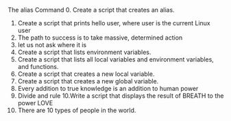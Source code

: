 The alias Command
0. Create a script that creates an alias.
1. Create a script that prints hello user, where user is the current Linux user
2. The path to success is to take massive, determined action
3. let us not ask where it is
4. Create a script that lists environment variables.
5. Create a script that lists all local variables and environment variables, and functions.
6. Create a script that creates a new local variable.
7. Create a script that creates a new global variable.
8. Every addition to true knowledge is an addition to human power
9. Divide and rule
10.Write a script that displays the result of BREATH to the power LOVE
11. There are 10 types of people in the world.


